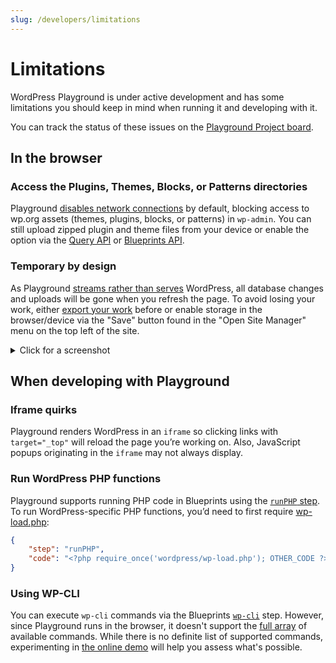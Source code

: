 ```yaml
---
slug: /developers/limitations
---
```


# Limitations

WordPress Playground is under active development and has some limitations you should keep in mind when running it and developing with it.

You can track the status of these issues on the [Playground Project board](https://github.com/orgs/WordPress/projects/180).

## In the browser

### Access the Plugins, Themes, Blocks, or Patterns directories

Playground [disables network connections](/blueprints/data-format#features) by default, blocking access to wp.org assets (themes, plugins, blocks, or patterns) in `wp-admin`. You can still upload zipped plugin and theme files from your device or enable the option via the [Query API](/developers/apis/query-api#available-options) or [Blueprints API](/blueprints/troubleshoot-and-debug#review-common-gotchas).

### Temporary by design

As Playground [streams rather than serves](/about#streamed-not-served) WordPress, all database changes and uploads will be gone when you refresh the page. To avoid losing your work, either [export your work](/quick-start-guide#save-your-site) before or enable storage in the browser/device via the "Save" button found in the "Open Site Manager" menu on the top left of the site.

<details>  
  <summary>Click for a screenshot</summary>    
  <div>    
	 <img width="406" alt="Open Site Manager" src="https://github.com/user-attachments/assets/f66e4116-069c-4764-9305-3cec03eb72d5" />
  </div>
	<br>
	<div>
<img width="408" alt="Save Button" src="https://github.com/user-attachments/assets/a677fbff-2346-4579-9543-56e33e8e42b9" />

  </div>    
</details>

## When developing with Playground

### Iframe quirks

Playground renders WordPress in an `iframe` so clicking links with `target="_top"` will reload the page you’re working on.
Also, JavaScript popups originating in the `iframe` may not always display.

### Run WordPress PHP functions

Playground supports running PHP code in Blueprints using the [`runPHP` step](blueprints/steps#RunPHPStep). To run WordPress-specific PHP functions, you’d need to first require [wp-load.php](https://github.com/WordPress/WordPress/blob/master/wp-load.php):

```json
{
	"step": "runPHP",
	"code": "<?php require_once('wordpress/wp-load.php'); OTHER_CODE ?>"
}
```

### Using WP-CLI

You can execute `wp-cli` commands via the Blueprints [`wp-cli`](/blueprints/steps#WPCLIStep) step. However, since Playground runs in the browser, it doesn't support the [full array](https://developer.wordpress.org/cli/commands/) of available commands. While there is no definite list of supported commands, experimenting in [the online demo](https://playground.wordpress.net/demos/wp-cli.html) will help you assess what's possible.
